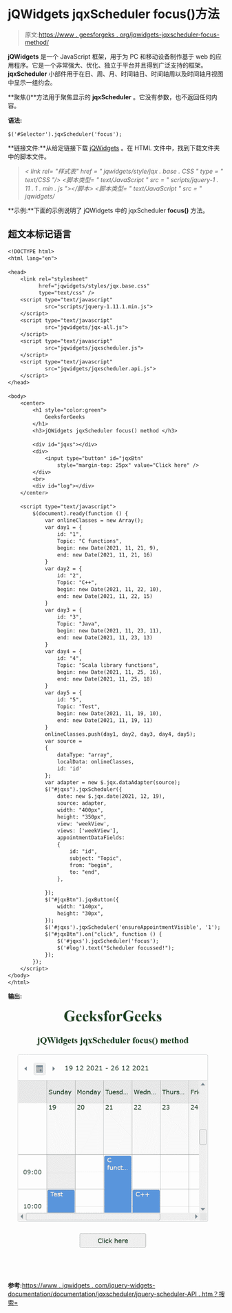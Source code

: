 # jQWidgets jqxScheduler focus()方法

> 原文:[https://www . geesforgeks . org/jqwidgets-jqxscheduler-focus-method/](https://www.geeksforgeeks.org/jqwidgets-jqxscheduler-focus-method/)

**jQWidgets** 是一个 JavaScript 框架，用于为 PC 和移动设备制作基于 web 的应用程序。它是一个非常强大、优化、独立于平台并且得到广泛支持的框架。 **jqxScheduler** 小部件用于在日、周、月、时间轴日、时间轴周以及时间轴月视图中显示一组约会。

**聚焦()**方法用于聚焦显示的 **jqxScheduler** 。它没有参数，也不返回任何内容。

**语法:**

```
$('#Selector').jqxScheduler('focus');
```

**链接文件:**从给定链接下载 [jQWidgets](https://www.jqwidgets.com/download/) 。在 HTML 文件中，找到下载文件夹中的脚本文件。

> *< link rel= "样式表" href = " jqwidgets/style/jqx . base . CSS " type = " text/CSS "/>*
> *<脚本类型= " text/JavaScript " src = " scripts/jquery-1 . 11 . 1 . min . js "></脚本>*
> *<脚本类型= " text/JavaScript " src = " jqwidgets/*

**示例:**下面的示例说明了 jQWidgets 中的 jqxScheduler **focus()** 方法。

## 超文本标记语言

```
<!DOCTYPE html>
<html lang="en">

<head>
    <link rel="stylesheet" 
          href="jqwidgets/styles/jqx.base.css" 
          type="text/css" />
    <script type="text/javascript" 
            src="scripts/jquery-1.11.1.min.js">
    </script>
    <script type="text/javascript" 
            src="jqwidgets/jqx-all.js">
    </script>
    <script type="text/javascript" 
            src="jqwidgets/jqxscheduler.js">
    </script>
    <script type="text/javascript"
            src="jqwidgets/jqxscheduler.api.js">
    </script>
</head>

<body>
    <center>
        <h1 style="color:green">
            GeeksforGeeks
        </h1>
        <h3>jQWidgets jqxScheduler focus() method </h3>

        <div id="jqxs"></div>
        <div>
            <input type="button" id="jqxBtn" 
                style="margin-top: 25px" value="Click here" />
        </div>
        <br>
        <div id="log"></div>
    </center>

    <script type="text/javascript">
        $(document).ready(function () {
            var onlineClasses = new Array();
            var day1 = {
                id: "1",
                Topic: "C functions",
                begin: new Date(2021, 11, 21, 9),
                end: new Date(2021, 11, 21, 16)
            }
            var day2 = {
                id: "2",
                Topic: "C++",
                begin: new Date(2021, 11, 22, 10),
                end: new Date(2021, 11, 22, 15)
            }
            var day3 = {
                id: "3",
                Topic: "Java",
                begin: new Date(2021, 11, 23, 11),
                end: new Date(2021, 11, 23, 13)
            }
            var day4 = {
                id: "4",
                Topic: "Scala library functions",
                begin: new Date(2021, 11, 25, 16),
                end: new Date(2021, 11, 25, 18)
            }
            var day5 = {
                id: "5",
                Topic: "Test",
                begin: new Date(2021, 11, 19, 10),
                end: new Date(2021, 11, 19, 11)
            }
            onlineClasses.push(day1, day2, day3, day4, day5);
            var source =
            {
                dataType: "array",
                localData: onlineClasses,
                id: 'id'
            };
            var adapter = new $.jqx.dataAdapter(source);
            $("#jqxs").jqxScheduler({
                date: new $.jqx.date(2021, 12, 19),
                source: adapter,
                width: "400px",
                height: "350px",
                view: 'weekView',
                views: ['weekView'],
                appointmentDataFields:
                {
                    id: "id",
                    subject: "Topic",
                    from: "begin",
                    to: "end",
                },

            });
            $("#jqxBtn").jqxButton({
                width: "140px",
                height: "30px",
            });
            $('#jqxs').jqxScheduler('ensureAppointmentVisible', '1');
            $("#jqxBtn").on("click", function () {
                $('#jqxs').jqxScheduler('focus');
                $('#log').text("Scheduler focussed!");
            });
        });
    </script>
</body>
</html>
```

**输出:**

![](img/7f0fe2205777eb944bbb92629c48f501.png)

**参考:**[https://www . jqwidgets . com/jquery-widgets-documentation/documentation/jqxscheduler/jquery-scheduler-API . htm？搜索=](https://www.jqwidgets.com/jquery-widgets-documentation/documentation/jqxscheduler/jquery-scheduler-api.htm?search=)